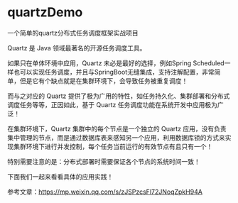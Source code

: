 # quartzDemo
一个简单的quartz分布式任务调度框架实战项目

Quartz 是 Java 领域最著名的开源任务调度工具。

如果只在单体环境中应用，Quartz 未必是最好的选择，例如Spring Scheduled一样也可以实现任务调度，并且与SpringBoot无缝集成，支持注解配置，非常简单，但是它有个缺点就是在集群环境下，会导致任务被重复调度！

而与之对应的 Quartz 提供了极为广用的特性，如任务持久化、集群部署和分布式调度任务等等，正因如此，基于 Quartz 任务调度功能在系统开发中应用极为广泛！

在集群环境下，Quartz 集群中的每个节点是一个独立的 Quartz 应用，没有负责集中管理的节点，而是通过数据库表来感知另一个应用，利用数据库锁的方式来实现集群环境下进行并发控制，每个任务当前运行的有效节点有且只有一个！

特别需要注意的是：分布式部署时需要保证各个节点的系统时间一致！

下面我们一起来看看具体的应用实践！

参考文章：https://mp.weixin.qq.com/s/zJSPzcsFl72JNoqZpkH94A
